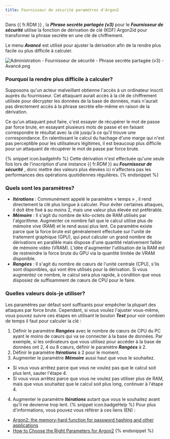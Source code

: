 ```yaml
---
title: Fournisseur de sécurité paramètres d'Argon2
---
```

Dans {{ fr.RDM }} , la ***Phrase secrète partagée (v3)*** pour le ***Fournisseur de sécurité*** utilise la fonction de dérivation de clé (KDF) Argon2id pour transformer la phrase secrète en une clé de chiffrement.  

Le menu ***Avancé*** est utilisé pour ajuster la dérivation afin de la rendre plus facile ou plus difficile à calculer.  

![Administration - Fournisseur de sécurité - Phrase secrète partagée (v3) - Avancé.png](/img/fr/kb/kb2075.png)
### Pourquoi la rendre plus difficile à calculer? 
Supposons qu'un acteur malveillant obtienne l'accès à un ordinateur inscrit auprès du fournisseur. Cet attaquant aurait accès à la clé de chiffrement utilisée pour décrypter les données de la base de données, mais n'aurait pas directement accès à la phrase secrète elle-même en raison de la dérivation.  

Ce qu'un attaquant peut faire, c'est essayer de récupérer le mot de passe par force brute, en essayant plusieurs mots de passe et en faisant correspondre le résultat avec la clé jusqu'à ce qu'il trouve une correspondance. En ralentissant le calcul du hachage d'une marge qui n'est pas perceptible pour les utilisateurs légitimes, il est beaucoup plus difficile pour un attaquant de récupérer le mot de passe par force brute.  

{% snippet icon.badgeInfo %} 
Cette dérivation n'est effectuée qu'une seule fois lors de l'inscription d'une instance {{ fr.RDM }} au ***Fournisseur de sécurité*** , donc mettre des valeurs plus élevées ici n'affectera pas les performances des opérations quotidiennes régulières. 
{% endsnippet %}
 
### Quels sont les paramètres? 
* ***Itérations*** : Communément appelé le paramètre « temps » , il rend directement la clé plus longue à calculer. Pour éviter certaines attaques, il doit être fixé à au moins 2, mais une valeur plus élevée est préférable. 
* ***Mémoire*** : Il s'agit du nombre de kilo-octets de RAM utilisés par l'algorithme. Augmenter ce nombre fait que le calcul utilise plus de mémoire vive (RAM) et le rend aussi plus lent. Ce paramètre existe parce que la force brute est généralement effectuée sur l'unité de traitement graphique (GPU), qui peut calculer un grand nombre de dérivations en parallèle mais dispose d'une quantité relativement faible de mémoire vidéo (VRAM). L'idée d'augmenter l'utilisation de la RAM est de restreindre la force brute du GPU via la quantité limitée de VRAM disponible. 
* ***Rangées*** : Il s'agit du nombre de cœurs de l'unité centrale (CPU), s'ils sont disponibles, qui vont être utilisés pour la dérivation. Si vous augmentez ce nombre, le calcul sera plus rapide, à condition que vous disposiez de suffisamment de cœurs de CPU pour le faire. 
### Quelles valeurs dois-je utiliser? 
Les paramètres par défaut sont suffisants pour empêcher la plupart des attaques par force brute. Cependant, si vous voulez l'ajuster vous-même, vous pouvez suivre ces étapes en utilisant le bouton ***Test*** pour voir combien de temps il faut pour calculer la clé :  

1. Définir le paramètre ***Rangées*** avec le nombre de cœurs de CPU du PC ayant le moins de cœurs qui va se connecter à la base de données. Par exemple, si les ordinateurs que vous utilisez pour accéder à la base de données ont 2, 4 ou 8 cœurs, définir le paramètre ***Rangées*** à 2. 
1. Définir le paramètre ***Itérations*** à 2 pour le moment. 
1. Augmenter le paramètre ***Mémoire*** aussi haut que vous le souhaitez. 
* Si vous vous arrêtez parce que vous ne voulez pas que le calcul soit plus lent, sauter l'étape 4. 
* Si vous vous arrêtez parce que vous ne voulez pas utiliser plus de RAM, mais que vous souhaitez que le calcul soit plus long, continuer à l'étape 4. 
4. Augmenter le paramètre ***Itérations*** autant que vous le souhaitez avant qu'il ne devienne trop lent. 
{% snippet icon.badgeHelp %} 
Pour plus d'informations, vous pouvez vous référer à ces liens (EN) :  

* [Argon2: the memory-hard function for password hashing and other applications](https://www.password-hashing.net/argon2-specs.pdf)  
* [How to Choose the Right Parameters for Argon2](https://www.twelve21.io/how-to-choose-the-right-parameters-for-argon2/) 
{% endsnippet %}
 

